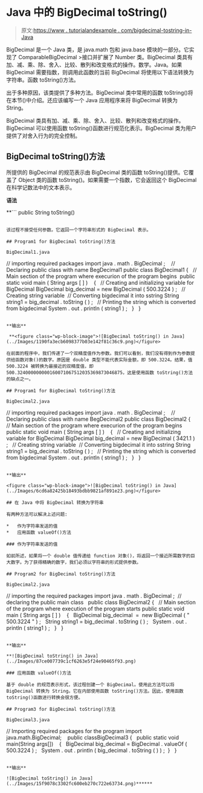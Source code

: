 # Java 中的 BigDecimal toString()

> 原文:[https://www . tutorialandexample . com/bigdecimal-tostring-in-Java](https://www.tutorialandexample.com/bigdecimal-tostring-in-java)

BigDecimal 是一个 Java 类，是 java.math 包和 java.base 模块的一部分。它实现了 ComparableBigDecimal >接口并扩展了 Number 类。BigDecimal 类具有加、减、乘、除、舍入、比较、散列和改变格式的操作。数学。Java。如果 BigDecimal 需要指数，则调用此函数的当前 BigDecimal 将使用以下语法转换为字符串。函数 toString()方法。

出于多种原因，该类提供了多种方法。BigDecimal 类中常用的函数 toString()将在本节()中介绍。还应该编写一个 Java 应用程序来将 BigDecimal 转换为 String。

BigDecimal 类具有加、减、乘、除、舍入、比较、散列和改变格式的操作。BigDecimal 可以使用函数 toString()函数进行规范化表示。BigDecimal 类为用户提供了对舍入行为的完全控制。

## BigDecimal toString()方法

所提供的 BigDecimal 的规范表示由 BigDecimal 类的函数 toString()提供。它覆盖了 Object 类的函数 toString()。如果需要一个指数，它会返回这个 BigDecimal 在科学记数法中的文本表示。

**语法**

 **```
public String toString()
```

该过程不接受任何参数。它返回一个字符串形式的 BigDecimal 表示。

## Program1 for BigDecimal toString()方法

BigDecimal1.java

```
// importing required packages
import java . math . BigDecimal ;   
//  Declaring public class with name BegDecimal1
public class BigDecimal1
{  
// Main section of the program where execurion of the program begins 
public static void main ( String args [ ] )   
{  
// Creating and initializing variable for BigDecimal
BigDecimal big_decimal = new BigDecimal ( 500.3224 ) ;  
// Creating string variable 
// Converting bigdecimal it into sstring
String string1 = big_decimal . toString ( ) ;  
// Printing the string which is converted from bigdecimal
System . out . println ( string1 ) ;  
}  
} 
```

**输出**

 **<figure class="wp-block-image">![BigDecimal toString() in Java](../Images/1190fa3ecb6098377b03e142f81c36c9.png)</figure>

在前面的程序中，我们传递了一个双精度值作为参数。我们可以看到，我们没有得到作为参数提供给函数对象()的数字。原因是 double 类型不能代表实际金额，即 500.3224。结果，值 500.3224 被转换为最接近的双精度值，即 500.324000000000160071067512035369873046875，这是使用函数 toString()方法的缺点之一。

## Program1 for BigDecimal toString()方法

BigDecimal2.java

```
// importing required packages
import java . math . BigDecimal ;   
//  Declaring public class with name BegDecimal2
public class BigDecimal2
{  
// Main section of the program where execurion of the program begins 
public static void main ( String args [ ] )   
{  
// Creating and initializing variable for BigDecimal
BigDecimal big_decimal = new BigDecimal ( 3421.1 ) ;  
// Creating string variable 
// Converting bigdecimal it into sstring
String string1 = big_decimal . toString ( ) ;  
// Printing the string which is converted from bigdecimal
System . out . println ( string1 ) ;  
}  
} 
```

**输出**

<figure class="wp-block-image">![BigDecimal toString() in Java](../Images/6cd6a82425b18493bdbb9821af891e23.png)</figure>

## 在 Java 中将 BigDecimal 转换为字符串

有两种方法可以解决上述问题:

*   作为字符串发送的值
*   应用函数 valueOf()方法

### 作为字符串发送的值

如前所述，如果将一个 double 值传递给 function 对象()，将返回一个接近所需数字的巨大数字。为了获得精确的数字，我们必须以字符串的形式提供参数。

## Program2 for BigDecimal toString()方法

BigDecimal2.java

```
// importing the required packages
import java . math . BigDecimal ; 
// declaring the public main class  
public class BigDecimal2
{  
// Main section of the program where execution of the program starts
public static void main ( String args [ ] )   
{  
BigDecimal big_decimal  =  new BigDecimal ( " 500.3224 " ) ;  
String string1 = big_decimal . toString ( ) ;  
System . out . println ( string1 ) ;  
}  
}
```

**输出**

**![BigDecimal toString() in Java](../Images/87ce007739c1cf6263e5f24e90465f93.png)  

### 应用函数 valueOf()方法

基于 double 的规范表示形式，该过程创建一个 BigDecimal。使用此方法可以将 BigDecimal 转换为 String。它在内部使用函数 toString()方法。因此，使用函数 toString()函数进行转换会很方便。

## Program3 for BigDecimal toString()方法

BigDecimal3.java

```
// Importing required packages for the program
import java.math.BigDecimal;   
public classBigDecimal3
{  
public static void main(String args[])   
{  
BigDecimal big_decimal = BigDecimal . valueOf ( 500.3224 ) ;  
System . out . println ( big_decimal . toString ( ) ) ; 
}  
} 
```

**输出**

![BigDecimal toString() in Java](../Images/15f9078c3302fc600eb270c722e63734.png)******